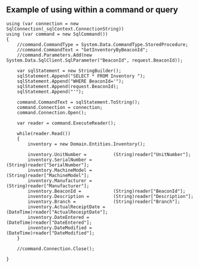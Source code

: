 ﻿## Example of using within a command or query

    using (var connection = new SqlConnection(_sqlContext.ConnectionString))
    using (var command = new SqlCommand())
    {
        //command.CommandType = System.Data.CommandType.StoredProcedure;
        //command.CommandText = "GetInventoryByBeaconId";
        //command.Parameters.Add(new System.Data.SqlClient.SqlParameter("BeaconId", request.BeaconId));
    
        var sqlStatement = new StringBuilder();
        sqlStatement.Append("SELECT * FROM Inventory ");
        sqlStatement.Append("WHERE BeaconId='");
        sqlStatement.Append(request.BeaconId);
        sqlStatement.Append("'");
    
        command.CommandText = sqlStatement.ToString();
        command.Connection = connection;
        command.Connection.Open();
    
        var reader = command.ExecuteReader();
    
        while(reader.Read())
        {
            inventory = new Domain.Entities.Inventory();
    
            inventory.UnitNumber =          (String)reader["UnitNumber"];
            inventory.SerialNumber =        (String)reader["SerialNumber"];
            inventory.MachineModel =        (String)reader["MachineModel"];
            inventory.Manufacturer =        (String)reader["Manufacturer"];
            inventory.BeaconId =            (String)reader["BeaconId"];
            inventory.Description =         (String)reader["Description"];
            inventory.Branch =              (String)reader["Branch"];
            inventory.ActualReceiptDate =   (DateTime)reader["ActualReceiptDate"];
            inventory.DateEntered =         (DateTime)reader["DateEntered"];
            inventory.DateModified =        (DateTime)reader["DateModified"];
        }
    
        //command.Connection.Close();
    
    }
